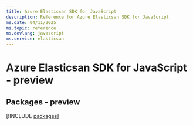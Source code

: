 ```yaml
---
title: Azure Elasticsan SDK for JavaScript
description: Reference for Azure Elasticsan SDK for JavaScript
ms.date: 04/11/2025
ms.topic: reference
ms.devlang: javascript
ms.service: elasticsan
---
```

# Azure Elasticsan SDK for JavaScript - preview
## Packages - preview
[!INCLUDE [packages](elasticsan-index.md)]